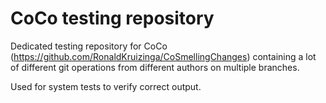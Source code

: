 # CoCo testing repository
Dedicated testing repository for CoCo (https://github.com/RonaldKruizinga/CoSmellingChanges) containing a lot of different git operations from different authors on multiple branches. 

Used for system tests to verify correct output.
